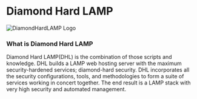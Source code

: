 # Diamond Hard LAMP

![DiamondHardLAMP Logo](https://cybergladius.com/wp-content/uploads/2021/11/logo_2_small.png)
### What is Diamond Hard LAMP
Diamond Hard LAMP(DHL) is the combination of those scripts and knowledge. DHL builds a LAMP web hosting server with the maximum security-hardened services; diamond-hard security. DHL incorporates all the security configurations, tools, and methodologies to form a suite of services working in concert together. The end result is a LAMP stack with very high security and automated management.

